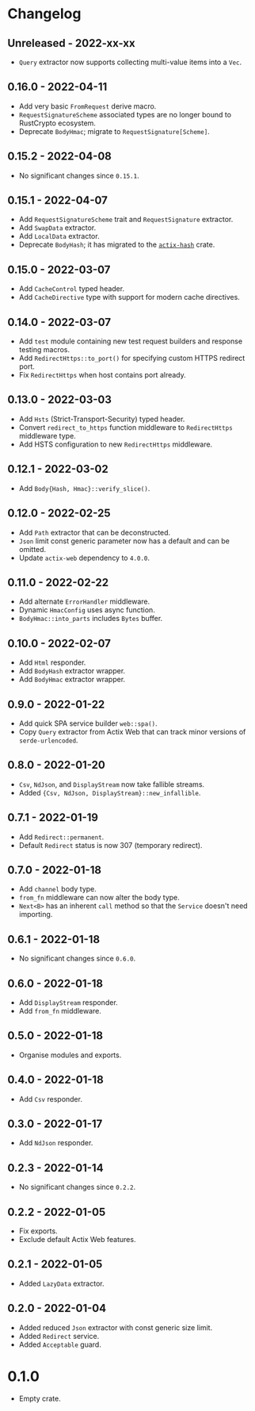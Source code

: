 # Changelog

## Unreleased - 2022-xx-xx
- `Query` extractor now supports collecting multi-value items into a `Vec`.


## 0.16.0 - 2022-04-11
- Add very basic `FromRequest` derive macro.
- `RequestSignatureScheme` associated types are no longer bound to RustCrypto ecosystem.
- Deprecate `BodyHmac`; migrate to `RequestSignature[Scheme]`.


## 0.15.2 - 2022-04-08
- No significant changes since `0.15.1`.


## 0.15.1 - 2022-04-07
- Add `RequestSignatureScheme` trait and `RequestSignature` extractor.
- Add `SwapData` extractor.
- Add `LocalData` extractor.
- Deprecate `BodyHash`; it has migrated to the [`actix-hash`](https://crates.io/crates/actix-hash) crate.


## 0.15.0 - 2022-03-07
- Add `CacheControl` typed header.
- Add `CacheDirective` type with support for modern cache directives.


## 0.14.0 - 2022-03-07
- Add `test` module containing new test request builders and response testing macros.
- Add `RedirectHttps::to_port()` for specifying custom HTTPS redirect port.
- Fix `RedirectHttps` when host contains port already.


## 0.13.0 - 2022-03-03
- Add `Hsts` (Strict-Transport-Security) typed header.
- Convert `redirect_to_https` function middleware to `RedirectHttps` middleware type.
- Add HSTS configuration to new `RedirectHttps` middleware.


## 0.12.1 - 2022-03-02
- Add `Body{Hash, Hmac}::verify_slice()`.


## 0.12.0 - 2022-02-25
- Add `Path` extractor that can be deconstructed.
- `Json` limit const generic parameter now has a default and can be omitted.
- Update `actix-web` dependency to `4.0.0`.


## 0.11.0 - 2022-02-22
- Add alternate `ErrorHandler` middleware.
- Dynamic `HmacConfig` uses async function.
- `BodyHmac::into_parts` includes `Bytes` buffer.


## 0.10.0 - 2022-02-07
- Add `Html` responder.
- Add `BodyHash` extractor wrapper.
- Add `BodyHmac` extractor wrapper.


## 0.9.0 - 2022-01-22
- Add quick SPA service builder `web::spa()`.
- Copy `Query` extractor from Actix Web that can track minor versions of `serde-urlencoded`.


## 0.8.0 - 2022-01-20
- `Csv`, `NdJson`, and `DisplayStream` now take fallible streams.
- Added `{Csv, NdJson, DisplayStream}::new_infallible`.


## 0.7.1 - 2022-01-19
- Add `Redirect::permanent`.
- Default `Redirect` status is now 307 (temporary redirect).


## 0.7.0 - 2022-01-18
- Add `channel` body type.
- `from_fn` middleware can now alter the body type.
- `Next<B>` has an inherent `call` method so that the `Service` doesn't need importing.


## 0.6.1 - 2022-01-18
- No significant changes since `0.6.0`.


## 0.6.0 - 2022-01-18
- Add `DisplayStream` responder.
- Add `from_fn` middleware.


## 0.5.0 - 2022-01-18
- Organise modules and exports.


## 0.4.0 - 2022-01-18
- Add `Csv` responder.


## 0.3.0 - 2022-01-17
- Add `NdJson` responder.


## 0.2.3 - 2022-01-14
- No significant changes since `0.2.2`.


## 0.2.2 - 2022-01-05
- Fix exports.
- Exclude default Actix Web features.


## 0.2.1 - 2022-01-05
- Added `LazyData` extractor.

## 0.2.0 - 2022-01-04
- Added reduced `Json` extractor with const generic size limit.
- Added `Redirect` service.
- Added `Acceptable` guard.

# 0.1.0
- Empty crate.
